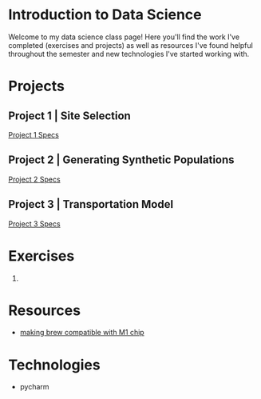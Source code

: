 # Introduction to Data Science

Welcome to my data science class page! Here you'll find the work I've completed (exercises and projects) as well as resources I've found helpful throughout the
semester and new technologies I've started working with.

# Projects

## Project 1 | Site Selection

[Project 1 Specs](https://tyler-frazier.github.io/dsbook/siteselect.html)

## Project 2 | Generating Synthetic Populations

[Project 2 Specs](https://tyler-frazier.github.io/dsbook/synpop.html)

## Project 3 | Transportation Model

[Project 3 Specs](https://tyler-frazier.github.io/dsbook/gravity.html)

# Exercises

1. 

# Resources

* [making brew compatible with M1 chip](https://stackoverflow.com/questions/64963370/error-cannot-install-in-homebrew-on-arm-processor-in-intel-default-prefix-usr)

# Technologies

* pycharm
